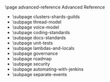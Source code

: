 \page advanced-reference Advanced Reference

* \subpage clusters-shards-guilds
* \subpage thread-model
* \subpage voice-model
* \subpage coding-standards
* \subpage docs-standards
* \subpage unit-tests
* \subpage lambdas-and-locals
* \subpage governance
* \subpage roadmap
* \subpage security
* \subpage automating-with-jenkins
* \subpage separate-events
